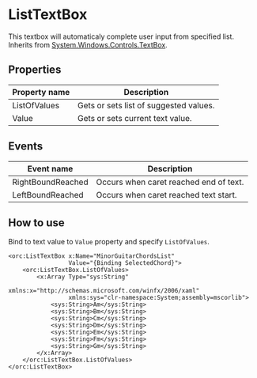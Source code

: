 ListTextBox
===========

This textbox will automaticaly complete user input from specified list.
<br />Inherits from [System.Windows.Controls.TextBox][1].

## Properties

Property name|Description
-|-
ListOfValues|Gets or sets list of suggested values.
Value|Gets or sets current text value.

## Events

Event name|Description
-|-
RightBoundReached|Occurs when caret reached end of text.
LeftBoundReached|Occurs when caret reached text start.

## How to use

Bind to text value to `Value` property and specify `ListOfValues`.
```
<orc:ListTextBox x:Name="MinorGuitarChordsList"
                 Value="{Binding SelectedChord}">
    <orc:ListTextBox.ListOfValues>
        <x:Array Type="sys:String"
                 xmlns:x="http://schemas.microsoft.com/winfx/2006/xaml"
                 xmlns:sys="clr-namespace:System;assembly=mscorlib">
            <sys:String>Am</sys:String>
            <sys:String>Bm</sys:String>
            <sys:String>Cm</sys:String>
            <sys:String>Dm</sys:String>
            <sys:String>Em</sys:String>
            <sys:String>Fm</sys:String>
            <sys:String>Gm</sys:String>
        </x:Array>
    </orc:ListTextBox.ListOfValues>
</orc:ListTextBox>
```
[1]: https://msdn.microsoft.com/en-us/library/system.windows.controls.textbox(v=vs.110).aspx